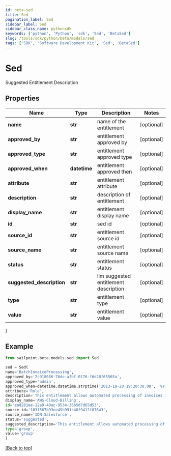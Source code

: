 ```yaml
---
id: beta-sed
title: Sed
pagination_label: Sed
sidebar_label: Sed
sidebar_class_name: pythonsdk
keywords: ['python', 'Python', 'sdk', 'Sed', 'BetaSed']
slug: /tools/sdk/python/beta/models/sed
tags: ['SDK', 'Software Development Kit', 'Sed', 'BetaSed']
---
```


# Sed

Suggested Entitlement Description

## Properties

| Name | Type | Description | Notes |
| --- | --- | --- | --- |
| **name** | **str** | name of the entitlement | [optional] |
| **approved_by** | **str** | entitlement approved by | [optional] |
| **approved_type** | **str** | entitlement approved type | [optional] |
| **approved_when** | **datetime** | entitlement approved then | [optional] |
| **attribute** | **str** | entitlement attribute | [optional] |
| **description** | **str** | description of entitlement | [optional] |
| **display_name** | **str** | entitlement display name | [optional] |
| **id** | **str** | sed id | [optional] |
| **source_id** | **str** | entitlement source id | [optional] |
| **source_name** | **str** | entitlement source name | [optional] |
| **status** | **str** | entitlement status | [optional] |
| **suggested_description** | **str** | llm suggested entitlement description | [optional] |
| **type** | **str** | entitlement type | [optional] |
| **value** | **str** | entitlement value | [optional] |

}

## Example

```python
from sailpoint.beta.models.sed import Sed

sed = Sed(
name='BatchInvoiceProcessing',
approved_by='2c918086-76de-afbf-0176-f6d28f65565a',
approved_type='admin',
approved_when=datetime.datetime.strptime('2013-10-20 19:20:30.00', '%Y-%m-%d %H:%M:%S.%f'),
attribute='Role',
description='This entitlement allows automated processing of invoices in batches on a scheduled basis to streamline accounts payable procedures.',
display_name='AWS-Cloud-Billing',
id='ead281ee-12a9-40ac-9534-36b5d7d65d53',
source_id='103f567b93ee49b991c40f9412f87643',
source_name='IDN Salesforce',
status='suggested',
suggested_description='This entitlement allows automated processing of invoices in batches on a scheduled basis to streamline accounts payable',
type='group',
value='group'
)

```

[[Back to top]](#)
